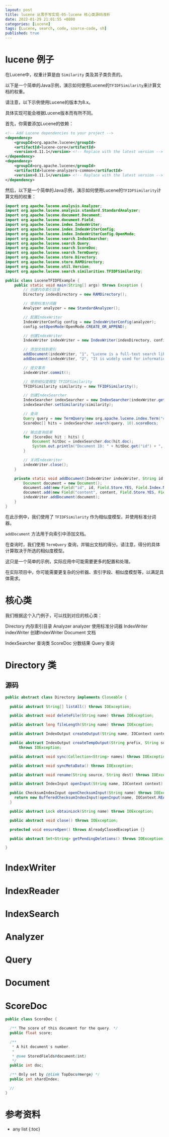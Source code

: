 ```yaml
---
layout: post
title: lucene 从零手写实现-05-lucene 核心类源码浅析
date: 2022-01-29 21:01:55 +0800 
categories: [Lucene]
tags: [Lucene, search, code, source-code, sh]
published: true
---
```


# lucene 例子

在Lucene中，权重计算是由 `Similarity` 类及其子类负责的。

以下是一个简单的Java示例，演示如何使用Lucene的`TFIDFSimilarity`来计算文档的权重。

请注意，以下示例使用Lucene的版本为8.x。

具体实现可能会根据Lucene版本而有所不同。

首先，你需要添加Lucene的依赖：

```xml
<!-- Add Lucene dependencies to your project -->
<dependency>
    <groupId>org.apache.lucene</groupId>
    <artifactId>lucene-core</artifactId>
    <version>8.11.1</version> <!-- Replace with the latest version -->
</dependency>
<dependency>
    <groupId>org.apache.lucene</groupId>
    <artifactId>lucene-analyzers-common</artifactId>
    <version>8.11.1</version> <!-- Replace with the latest version -->
</dependency>
```

然后，以下是一个简单的Java示例，演示如何使用Lucene的`TFIDFSimilarity`计算文档的权重：

```java
import org.apache.lucene.analysis.Analyzer;
import org.apache.lucene.analysis.standard.StandardAnalyzer;
import org.apache.lucene.document.Document;
import org.apache.lucene.document.Field;
import org.apache.lucene.index.IndexWriter;
import org.apache.lucene.index.IndexWriterConfig;
import org.apache.lucene.index.IndexWriterConfig.OpenMode;
import org.apache.lucene.search.IndexSearcher;
import org.apache.lucene.search.Query;
import org.apache.lucene.search.ScoreDoc;
import org.apache.lucene.search.TermQuery;
import org.apache.lucene.store.Directory;
import org.apache.lucene.store.RAMDirectory;
import org.apache.lucene.util.Version;
import org.apache.lucene.search.similarities.TFIDFSimilarity;

public class LuceneTFIDFExample {
    public static void main(String[] args) throws Exception {
        // 创建内存索引目录
        Directory indexDirectory = new RAMDirectory();

        // 使用标准分词器
        Analyzer analyzer = new StandardAnalyzer();

        // 配置IndexWriter
        IndexWriterConfig config = new IndexWriterConfig(analyzer);
        config.setOpenMode(OpenMode.CREATE_OR_APPEND);

        // 创建IndexWriter
        IndexWriter indexWriter = new IndexWriter(indexDirectory, config);

        // 添加文档到索引
        addDocument(indexWriter, "1", "Lucene is a full-text search library.");
        addDocument(indexWriter, "2", "It is widely used for information retrieval.");

        // 提交事务
        indexWriter.commit();

        // 使用相似度模型 TFIDFSimilarity
        TFIDFSimilarity similarity = new TFIDFSimilarity();

        // 创建IndexSearcher
        IndexSearcher indexSearcher = new IndexSearcher(indexWriter.getReader());
        indexSearcher.setSimilarity(similarity);

        // 查询
        Query query = new TermQuery(new org.apache.lucene.index.Term("content", "search"));
        ScoreDoc[] hits = indexSearcher.search(query, 10).scoreDocs;

        // 输出查询结果
        for (ScoreDoc hit : hits) {
            Document hitDoc = indexSearcher.doc(hit.doc);
            System.out.println("Document ID: " + hitDoc.get("id") + ", Score: " + hit.score);
        }

        // 关闭IndexWriter
        indexWriter.close();
    }

    private static void addDocument(IndexWriter indexWriter, String id, String content) throws Exception {
        Document document = new Document();
        document.add(new Field("id", id, Field.Store.YES, Field.Index.NO));
        document.add(new Field("content", content, Field.Store.YES, Field.Index.ANALYZED));
        indexWriter.addDocument(document);                                                                                                              
    }
}
```

在此示例中，我们使用了 `TFIDFSimilarity` 作为相似度模型，并使用标准分词器。

`addDocument` 方法用于向索引中添加文档。

在查询时，我们使用 `TermQuery` 查询，并输出文档的得分。请注意，得分的具体计算取决于所选的相似度模型。

这只是一个简单的示例，实际应用中可能需要更多的配置和处理。

在实际项目中，你可能需要更复杂的分析器、索引字段、相似度模型等，以满足具体需求。


# 核心类

我们根据这个入门例子，可以找到对应的核心类：

Directory 内存索引目录
Analyzer analyzer 使用标准分词器
IndexWriter indexWriter 创建IndexWriter
Document 文档

IndexSearcher 查询类
ScoreDoc 分数结果
Query 查询

# Directory 类

## 源码

```java
public abstract class Directory implements Closeable {
  
  public abstract String[] listAll() throws IOException;

  public abstract void deleteFile(String name) throws IOException;

  public abstract long fileLength(String name) throws IOException;

  public abstract IndexOutput createOutput(String name, IOContext context) throws IOException;

  public abstract IndexOutput createTempOutput(String prefix, String suffix, IOContext context)
      throws IOException;

  public abstract void sync(Collection<String> names) throws IOException;

  public abstract void syncMetaData() throws IOException;

  public abstract void rename(String source, String dest) throws IOException;

  public abstract IndexInput openInput(String name, IOContext context) throws IOException;

  public ChecksumIndexInput openChecksumInput(String name) throws IOException {
    return new BufferedChecksumIndexInput(openInput(name, IOContext.READONCE));
  }

  public abstract Lock obtainLock(String name) throws IOException;

  public abstract void close() throws IOException;

  protected void ensureOpen() throws AlreadyClosedException {}

  public abstract Set<String> getPendingDeletions() throws IOException;

}
```

# IndexWriter

# IndexReader

# IndexSearch

# Analyzer


# Query

# Document

# ScoreDoc

```java
public class ScoreDoc {

  /** The score of this document for the query. */
  public float score;

  /**
   * A hit document's number.
   *
   * @see StoredFields#document(int)
   */
  public int doc;

  /** Only set by {@link TopDocs#merge} */
  public int shardIndex;

  //
}
```

# 参考资料

* any list
{:toc}